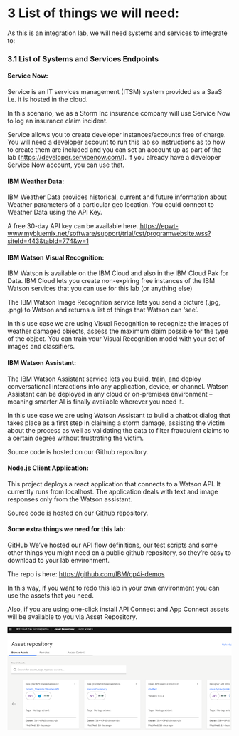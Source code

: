 # 3 List of things we will need:
As this is an integration lab, we will need systems and services to integrate to:

### 3.1 List of Systems and Services Endpoints 
#### Service Now: 
Service is an IT services management (ITSM) system provided as a SaaS i.e. it is hosted in the cloud.

In this scenario, we as a Storm Inc insurance company will use Service Now to log an insurance claim incident.

Service allows you to create developer instances/accounts free of charge. You will need a developer account to run this lab so instructions as to how to create them are included and you can set an account up as part of the lab (https://developer.servicenow.com/). If you already have a developer Service Now account, you can use that. 
#### IBM Weather Data:
IBM Weather Data provides historical, current and future information about Weather parameters of a particular geo location. You could connect to Weather Data using the API Key.

A free 30-day API key can be available here. 
https://epwt-www.mybluemix.net/software/support/trial/cst/programwebsite.wss?siteId=443&tabId=774&w=1

#### IBM Watson Visual Recognition: 

IBM Watson is available on the IBM Cloud and also in the IBM Cloud Pak for Data. IBM Cloud lets you create non-expiring free instances of the IBM Watson services that you can use for this lab (or anything else)

The IBM Watson Image Recognition service lets you send a picture (.jpg, .png) to Watson and returns a list of things that Watson can ‘see’.

In this use case we are using Visual Recognition to recognize the images of weather damaged objects, assess the maximum claim possible for the type of the object. You can train your Visual Recognition model with your set of images and classifiers.
#### IBM Watson Assistant: 
The IBM Watson Assistant service lets you build, train, and deploy conversational interactions into any application, device, or channel. Watson Assistant can be deployed in any cloud or on-premises environment – meaning smarter AI is finally available wherever you need it.

In this use case we are using Watson Assistant to build a chatbot dialog that takes place as a first step in claiming a storm damage, assisting the victim about the process as well as validating the data to filter fraudulent claims to a certain degree without frustrating the victim.

Source code is hosted on our Github repository.

#### Node.js Client Application:
This project deploys a react application that connects to a Watson API. It currently runs from localhost. The application deals with text and image responses only from the Watson assistant.

Source code is hosted on our Github repository. 
#### Some extra things we need for this lab: 
GitHub 
We’ve hosted our API flow definitions, our test scripts and some other things you might need on a public github repository, so they’re easy to download to your lab environment. 

The repo is here: https://github.com/IBM/cp4i-demos

In this way, if you want to redo this lab in your own environment you can use the assets that you need. 

Also, if you are using one-click install API Connect and App Connect assets will be available to you via Asset Repository. 

![](https://github.com/ilyastar12/markdown/blob/main/img/Picture2.png)
